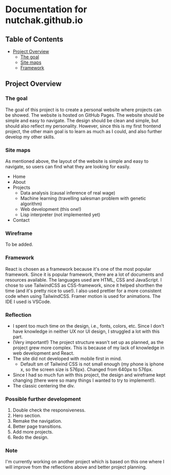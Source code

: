 # Documentation for nutchak.github.io

## Table of Contents

- [Project Overview](#project-overview)
  - [The goal](#the-goal)
  - [Site maps](#site-maps)
  - [Framework](#framework)

## Project Overview

### The goal

The goal of this project is to create a personal website where projects can be showed. The website is hosted on GitHub Pages.
The website should be simple and easy to navigate. The design should be clean and simple, but should also reflect my personality.
However, since this is my first frontend project, the other main goal is to learn as much as I could, and also further develop my other skills.

### Site maps

As mentioned above, the layout of the website is simple and easy to navigate, so users can find what they are looking for easily.

- Home
- About
- Projects
  - Data analysis (causal inference of real wage)
  - Machine learning (travelling salesman problem with genetic algorithm)
  - Web development (this one!)
  - Lisp interpreter (not implemented yet)
- Contact

### Wireframe

To be added.

### Framework

React is chosen as a framework because it's one of the most popular framework. Since it is popular framework, there are a lot of documents and resources available.
The languages used are HTML, CSS and JavaScript. I chose to use TailwindCSS as CSS-framework, since it helped shorthen the time (and it's pretty nice to use!). I also used prettier for a more consistent code when using TailwindCSS. Framer motion is used for animations.
The IDE I used is VSCode.

### Reflection

- I spent too much time on the design, i.e., fonts, colors, etc. Since I don't have knowledge in neither UX nor UI design, I struggled a lot with this part.
- (Very important!) The project structure wasn't set up as planned, as the project grew more complex. This is because of my lack of knowledge in web development and React.
- The site did not developed with mobile first in mind.
  - Default sm of Tailwind CSS is not small enough (my phone is iphone x, so the screen size is 576px). Changed from 640px to 576px.
- Since I had so much fun with this project, the design and wireframe kept changing (there were so many things I wanted to try to implement!).
- The classic centering the div.

### Possible further development

1. Double check the responsiveness.
2. Hero section.
3. Remake the navigation.
4. Better page transitions.
5. Add more projects.
6. Redo the design.

### Note

I'm currently working on another project which is based on this one where I will improve from the reflections above and better project planning.
